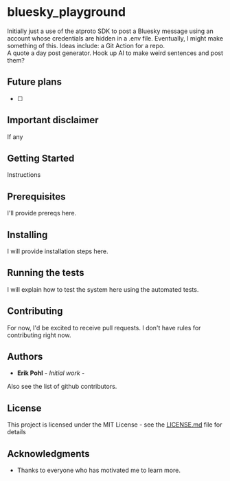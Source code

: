 # bluesky_playground

Initially just a use of the atproto SDK to post a Bluesky message using an account whose credentials are hidden in a .env file.
Eventually, I might make something of this.
Ideas include: a Git Action for a repo.  
A quote a day post generator.
Hook up AI to make weird sentences and post them?

## Future plans

- [ ] 

## Important disclaimer

If any


## Getting Started

Instructions

## Prerequisites

I'll provide prereqs here.

## Installing

I will provide installation steps here.

## Running the tests

I will explain how to test the system here using the automated tests.

## Contributing

For now, I'd be excited to receive pull requests.  I don't have rules for contributing right now.

## Authors

* **Erik Pohl** - *Initial work* - 

Also see the list of github contributors.

## License

This project is licensed under the MIT License - see the [LICENSE.md](LICENSE.md) file for details

## Acknowledgments

* Thanks to everyone who has motivated me to learn more.
